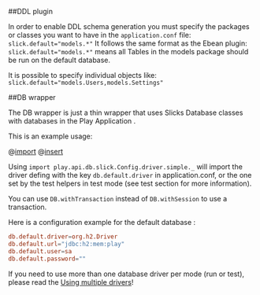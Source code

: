 ##DDL plugin

In order to enable DDL schema generation you must specify the packages or classes you want to have in the `application.conf` file:
`slick.default="models.*"`
It follows the same format as the Ebean plugin: `slick.default="models.*"` means all Tables in the models package should be run on the default database.

It is possible to specify individual objects like: `slick.default="models.Users,models.Settings"`

##DB wrapper

The DB wrapper is just a thin wrapper that uses Slicks Database classes with databases in the Play Application . 

This is an example usage:
  
@[import](code/ScalaSlickUsage.scala)
@[insert](code/ScalaSlickUsage.scala)

Using `import play.api.db.slick.Config.driver.simple._` will import the driver defing with the key `db.default.driver` in application.conf, or the one set by the test helpers in test mode (see test section for more information).

You can use `DB.withTransaction` instead of `DB.withSession` to use a transaction.

Here is a configuration example for the default database : 

```conf
db.default.driver=org.h2.Driver
db.default.url="jdbc:h2:mem:play"
db.default.user=sa
db.default.password=""
```

If you need to use more than one database driver per mode (run or test), please read the [Using multiple drivers](https://github.com/freekh/play-slick/wiki/Using-multiple-drivers)!


